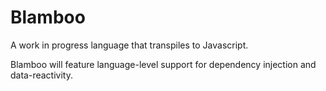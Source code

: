 # Blamboo

A work in progress language that transpiles to Javascript.

Blamboo will feature language-level support for dependency injection and data-reactivity.
